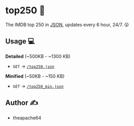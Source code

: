 # top250 🌟

The IMDB top 250 in [JSON](top250.json), updates every 6 hour, 24/7. 😮

## Usage 💻

**Detailed** (~500KB - ~1300 KB)
- `GET` -> [`/top250.json`](https://raw.githubusercontent.com/theapache64/top250/master/top250.json)

**Minified** (~50KB - ~150 KB)
- `GET` -> [`/top250_min.json`](https://raw.githubusercontent.com/theapache64/top250/master/top250_min.json)


## Author ✍️

-  theapache64
